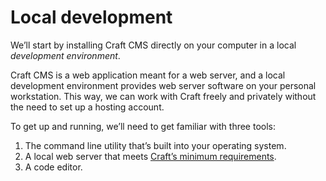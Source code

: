 # Local development

We’ll start by installing Craft CMS directly on your computer in a local _development environment_.

Craft CMS is a web application meant for a web server, and a local development environment provides web server software on your personal workstation. This way, we can work with Craft freely and privately without the need to set up a hosting account.

To get up and running, we’ll need to get familiar with three tools:

1. The command line utility that’s built into your operating system.
2. A local web server that meets [Craft’s minimum requirements](https://docs.craftcms.com/v3/requirements.html).
3. A code editor.
